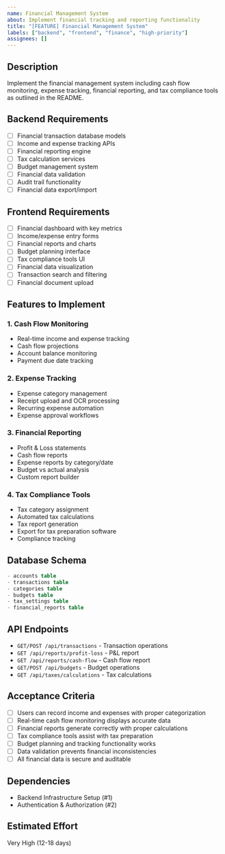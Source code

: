 ```yaml
---
name: Financial Management System
about: Implement financial tracking and reporting functionality
title: "[FEATURE] Financial Management System"
labels: ["backend", "frontend", "finance", "high-priority"]
assignees: []
---
```


## Description
Implement the financial management system including cash flow monitoring, expense tracking, financial reporting, and tax compliance tools as outlined in the README.

## Backend Requirements
- [ ] Financial transaction database models
- [ ] Income and expense tracking APIs
- [ ] Financial reporting engine
- [ ] Tax calculation services
- [ ] Budget management system
- [ ] Financial data validation
- [ ] Audit trail functionality
- [ ] Financial data export/import

## Frontend Requirements
- [ ] Financial dashboard with key metrics
- [ ] Income/expense entry forms
- [ ] Financial reports and charts
- [ ] Budget planning interface
- [ ] Tax compliance tools UI
- [ ] Financial data visualization
- [ ] Transaction search and filtering
- [ ] Financial document upload

## Features to Implement
### 1. Cash Flow Monitoring
- Real-time income and expense tracking
- Cash flow projections
- Account balance monitoring
- Payment due date tracking

### 2. Expense Tracking
- Expense category management
- Receipt upload and OCR processing
- Recurring expense automation
- Expense approval workflows

### 3. Financial Reporting
- Profit & Loss statements
- Cash flow reports
- Expense reports by category/date
- Budget vs actual analysis
- Custom report builder

### 4. Tax Compliance Tools
- Tax category assignment
- Automated tax calculations
- Tax report generation
- Export for tax preparation software
- Compliance tracking

## Database Schema
```sql
- accounts table
- transactions table
- categories table
- budgets table
- tax_settings table
- financial_reports table
```

## API Endpoints
- `GET/POST /api/transactions` - Transaction operations
- `GET /api/reports/profit-loss` - P&L report
- `GET /api/reports/cash-flow` - Cash flow report
- `GET/POST /api/budgets` - Budget operations
- `GET /api/taxes/calculations` - Tax calculations

## Acceptance Criteria
- [ ] Users can record income and expenses with proper categorization
- [ ] Real-time cash flow monitoring displays accurate data
- [ ] Financial reports generate correctly with proper calculations
- [ ] Tax compliance tools assist with tax preparation
- [ ] Budget planning and tracking functionality works
- [ ] Data validation prevents financial inconsistencies
- [ ] All financial data is secure and auditable

## Dependencies
- Backend Infrastructure Setup (#1)
- Authentication & Authorization (#2)

## Estimated Effort
Very High (12-18 days)